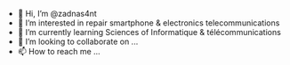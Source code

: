 - 👋 Hi, I’m @zadnas4nt
- 👀 I’m interested in repair smartphone & electronics telecommunications 
- 🌱 I’m currently learning Sciences of Informatique & télécommunications
- 💞️ I’m looking to collaborate on ...
- 📫 How to reach me ...

<!---
zadnas4nt/zadnas4nt is a ✨ special ✨ repository because its `README.md` (this file) appears on your GitHub profile.
You can click the Preview link to take a look at your changes.
--->
